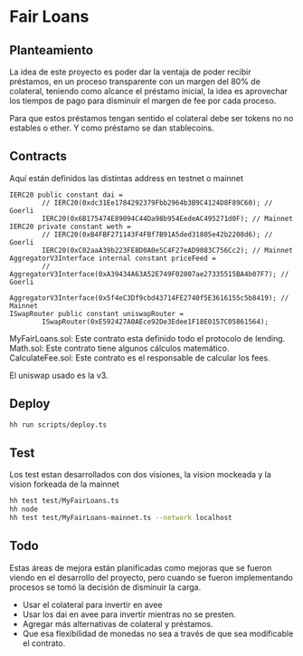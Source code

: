 # Fair Loans

## Planteamiento

La idea de este proyecto es poder dar la ventaja de poder recibir préstamos, en un proceso transparente con un margen del 80% de colateral, teniendo como alcance el préstamo inicial, la idea es aprovechar los tiempos de pago para disminuir el margen de fee por cada proceso.

Para que estos préstamos tengan sentido el colateral debe ser tokens no no estables o ether. Y como préstamo se dan stablecoins.

## Contracts

Aquí están definidos las distintas address en testnet o mainnet

```
IERC20 public constant dai =
        // IERC20(0xdc31Ee1784292379Fbb2964b3B9C4124D8F89C60); // Goerli
        IERC20(0x6B175474E89094C44Da98b954EedeAC495271d0F); // Mainnet
IERC20 private constant weth =
        // IERC20(0xB4FBF271143F4FBf7B91A5ded31805e42b2208d6); // Goerli
        IERC20(0xC02aaA39b223FE8D0A0e5C4F27eAD9083C756Cc2); // Mainnet
AggregatorV3Interface internal constant priceFeed =
        // AggregatorV3Interface(0xA39434A63A52E749F02807ae27335515BA4b07F7); // Goerli
        AggregatorV3Interface(0x5f4eC3Df9cbd43714FE2740f5E3616155c5b8419); // Mainnet
ISwapRouter public constant uniswapRouter =
        ISwapRouter(0xE592427A0AEce92De3Edee1F18E0157C05861564);
```

MyFairLoans.sol: Este contrato esta definido todo el protocolo de lending.
Math.sol: Este contrato tiene algunos cálculos matemático.
CalculateFee.sol: Este contrato es el responsable de calcular los fees.

El uniswap usado es la v3.

## Deploy

```bash
hh run scripts/deploy.ts
```

## Test
Los test estan desarrollados con dos visiones, la vision mockeada y la vision forkeada de la mainnet

```bash
hh test test/MyFairLoans.ts
hh node
hh test test/MyFairLoans-mainnet.ts --network localhost
```

## Todo
Estas áreas de mejora están planificadas como mejoras que se fueron viendo en el desarrollo del proyecto, pero  cuando se fueron implementando procesos se tomó la decisión de disminuir la carga.

- Usar el colateral para invertir en avee
- Usar los dai en avee para invertir mientras no se presten.
- Agregar más alternativas de colateral y préstamos.
- Que esa flexibilidad de monedas no sea a través de que sea modificable el contrato.
